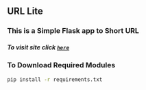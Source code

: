 ## URL Lite

### This is a Simple Flask app to Short URL 

##### To visit site click [`here`](https://urllite.herokuapp.com/)

### To Download Required Modules


```bash
pip install -r requirements.txt
```
